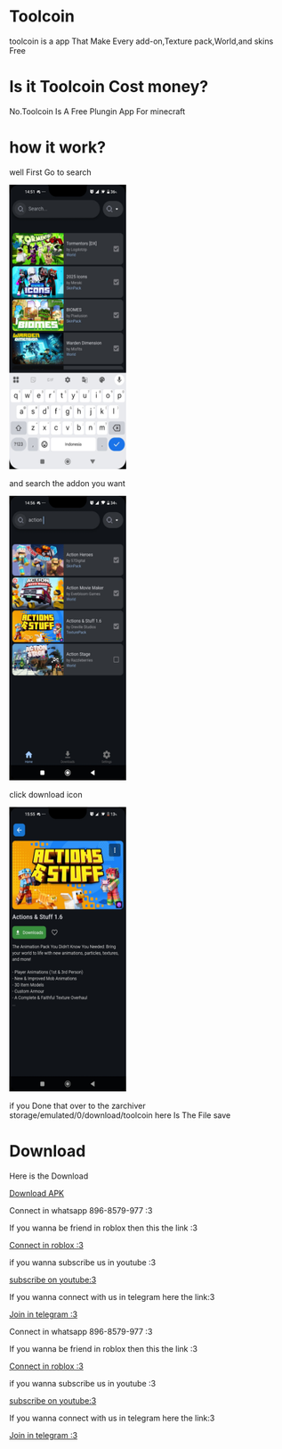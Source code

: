 <html>
  <head>
    <title>Toolcoin 2.0</title>
  </head>
  <body background="images(4).jpg">
  <h1>Toolcoin</h1>
  <p>toolcoin is a app That Make Every add-on,Texture pack,World,and skins Free</p>
  <h1>Is it Toolcoin Cost money?</h1>
  <p>No.Toolcoin Is A Free Plungin App For minecraft</p>
  <h1>how it work?</h1>
  <p>well First Go to search</p>
  <img src="posjna.jpg" width="210px" height="510px"/>
  <p>and search the addon you want</p>
  <img src="jsnsna.jpg" width="210px" height="510px" />
  <p>click download icon</p>
  <img src="idul.jpg" width="210px" height="510px" />
<p>if you Done that over to the zarchiver storage/emulated/0/download/toolcoin here Is The File save</p>
<h1>Download</h1>
<p>Here is the Download</p>
<a href="ToolCoin_signed.apk"download>Download APK</a>
<p>Connect in whatsapp 896-8579-977 :3</p>
<p>If you wanna be friend in roblox then this the link :3</p>
<a href="https://www.roblox.com/share?code=1db53eae1e69fe4780b57f19ae388f19&type=Profile&source=ProfileShare&stamp=1757743352086" download>Connect in roblox :3</a><p>if you wanna subscribe us in youtube :3</p>
<a href="https://youtube.com/@brutal_studio?feature=shared" download>subscribe on youtube:3</a><p>If you wanna connect with us in telegram here the link:3</p>
<a href="https://t.me/+jeNobnO7N2gzZGQ1"download>Join in telegram :3</a><p>Connect in whatsapp 896-8579-977 :3</p>
<p>If you wanna be friend in roblox then this the link :3</p>
<a href="https://www.roblox.com/share?code=1db53eae1e69fe4780b57f19ae388f19&type=Profile&source=ProfileShare&stamp=1757743352086" download>Connect in roblox :3</a><p>if you wanna subscribe us in youtube :3</p>
<a href="https://youtube.com/@topickiwi?si=VeJEwZLhAc7roxHP" download>subscribe on youtube:3</a><p>If you wanna connect with us in telegram here the link:3</p>
<a href="https://t.me/KIWIINFOSERVER" download>Join in telegram :3</a>
</body>
</html>
